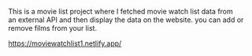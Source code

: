 This is a movie list project where I fetched movie watch list data from          
an external API and then display the data on the website. you can add or remove films from your list.                                              
 
https://moviewatchlist1.netlify.app/      
